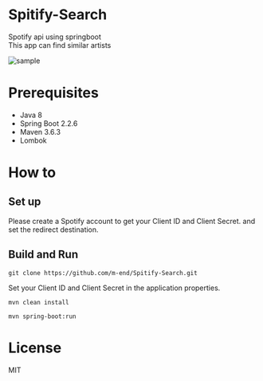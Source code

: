 # Spitify-Search
Spotify api using springboot  
This app can find similar artists  

![sample](https://user-images.githubusercontent.com/66352968/86894737-73040d80-c13e-11ea-9242-cc09d14eb2b1.png)

# Prerequisites
- Java 8  
- Spring Boot 2.2.6  
- Maven 3.6.3  
- Lombok

# How to  
## Set up  
Please create a Spotify account to get your Client ID and Client Secret. and set the redirect destination.  

## Build and Run  
```git clone https://github.com/m-end/Spitify-Search.git```  

Set your Client ID and Client Secret in the application properties.  

```mvn clean install```  

```mvn spring-boot:run```

# License
MIT
